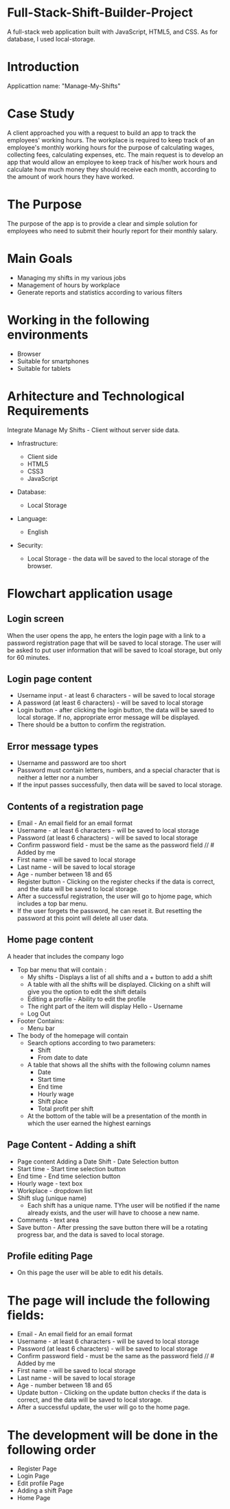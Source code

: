 # Full-Stack-Shift-Builder-Project

A full-stack web application built with JavaScript, HTML5, and CSS. As for database, I used local-storage.

# Introduction

Applicattion name: "Manage-My-Shifts"

# Case Study

A client approached you with a request to build an app to track the employees' working hours.
The workplace is required to keep track of an employee's monthly working hours for the purpose of calculating wages, collecting fees, calculating expenses, etc. The main request is to develop an app that would allow an employee to keep track of his/her work hours and calculate how much money they should receive each month, according to the amount of work hours they have worked.

# The Purpose

The purpose of the app is to provide a clear and simple solution for employees who need to submit their hourly report for their monthly salary.

# Main Goals

- Managing my shifts in my various jobs
- Management of hours by workplace
- Generate reports and statistics according to various filters

# Working in the following environments

- Browser
- Suitable for smartphones
- Suitable for tablets

# Arhitecture and Technological Requirements

Integrate Manage My Shifts - Client without server side data.

- Infrastructure:

  - Client side
  - HTML5
  - CSS3
  - JavaScript

- Database:

  - Local Storage

- Language:

  - English

- Security:
  - Local Storage - the data will be saved to the local storage of the browser.

# Flowchart application usage

## Login screen

When the user opens the app, he enters the login page with a link to a password registration page that will be saved to local storage. The user will be asked to put user information that will be saved to lcoal storage, but only for 60 minutes.

## Login page content

- Username input - at least 6 characters - will be saved to local storage
- A password (at least 6 characters) - will be saved to local storage
- Login button - after clicking the login button, the data will be saved to local storage. If no, appropriate error message will be displayed.
- There should be a button to confirm the registration.

## Error message types

- Username and password are too short
- Password must contain letters, numbers, and a special character that is neither a letter nor a number
- If the input passes successfully, then data will be saved to local storage.

## Contents of a registration page

- Email - An email field for an email format
- Username - at least 6 characters - will be saved to local storage
- Password (at least 6 characters) - will be saved to local storage
- Confirm password field - must be the same as the password field // # Added by me
- First name - will be saved to local storage
- Last name - will be saved to local storage
- Age - number between 18 and 65
- Register button - Clicking on the register checks if the data is correct, and the data will be saved to local storage.
- After a successful registration, the user will go to hjome page, which includes a top bar menu.
- If the user forgets the password, he can reset it. But resetting the password at this point will delete all user data.

## Home page content

A header that includes the company logo

- Top bar menu that will contain :
  - My shifts - Displays a list of all shifts and a + button to add a shift
  - A table with all the shifts will be displayed. Clicking on a shift will give you the option to edit the shift details
  - Editing a profile - Ability to edit the profile
  - The right part of the item will display Hello - Username
  - Log Out
- Footer Contains:
  - Menu bar
- The body of the homepage will contain
  - Search options according to two parameters:
    - Shift
    - From date to date
  - A table that shows all the shifts with the following column names
    - Date
    - Start time
    - End time
    - Hourly wage
    - Shift place
    - Total profit per shift
  - At the bottom of the table will be a presentation of the month in which the user earned the highest earnings

## Page Content - Adding a shift

- Page content Adding a Date Shift - Date Selection button
- Start time - Start time selection button
- End time - End time selection button
- Hourly wage - text box
- Workplace - dropdown list
- Shift slug (unique name)
  - Each shift has a unique name. TYhe user will be notified if the name already exists, and the user will have to choose a new name.
- Comments - text area
- Save button - After pressing the save button there will be a rotating progress bar, and the data is saved to local storage.

## Profile editing Page

- On this page the user will be able to edit his details.

# The page will include the following fields:

- Email - An email field for an email format
- Username - at least 6 characters - will be saved to local storage
- Password (at least 6 characters) - will be saved to local storage
- Confirm password field - must be the same as the password field // # Added by me
- First name - will be saved to local storage
- Last name - will be saved to local storage
- Age - number between 18 and 65
- Update button - Clicking on the update button checks if the data is correct, and the data will be saved to local storage.
- After a successful update, the user will go to the home page.

# The development will be done in the following order

- Register Page
- Login Page
- Edit profile Page
- Adding a shift Page
- Home Page
